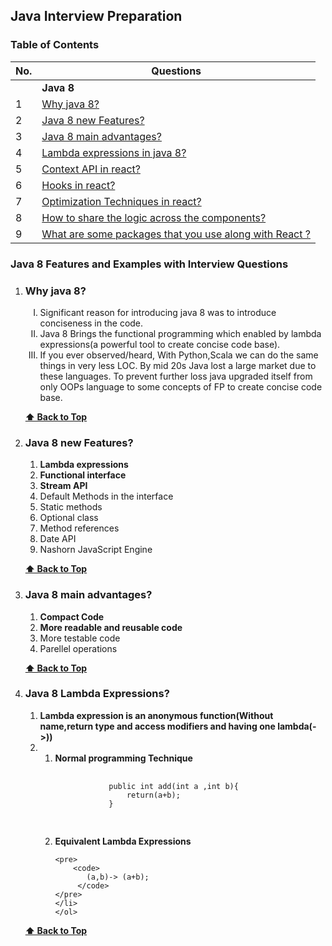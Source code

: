 ## Java Interview Preparation

### Table of Contents
| No. | Questions |
| --- | --------- |
|   | **Java 8** |
|1  | [Why java 8?](#why-java-8) | 
|2  | [Java 8 new Features?](#java-8-new-features) |
|3  | [Java 8 main advantages?](#java-8-main-advantages) |
|4  | [Lambda expressions in java 8?](#java-8-lambda-expressions) |
|5  | [Context API in react?](#context-api-in-react) |
|6  | [Hooks in react?](#hooks-in-react) |
|7  | [Optimization Techniques in react?](#optimization-techniques-in-react) |
|8  | [How to share the logic across the components?](#logic-across-components-in-react) |
|9  | [What are some packages that you use along with React ?](#some-packages-in-react) |


### Java 8 Features and Examples with Interview Questions    
1. ###  Why java 8?
    <ol type='I'>
    <li> Significant reason for introducing java 8 was to introduce conciseness in the code. </li>
    <li> Java 8 Brings the functional programming which enabled by lambda expressions(a powerful tool to create concise code base). </li>
    <li> If you ever observed/heard, With Python,Scala we can do the same things in very less LOC. By mid 20s Java lost a large market due to these languages. To prevent further loss java upgraded itself from only OOPs language to some concepts of FP to create concise code base.
    </ol>

   **[⬆ Back to Top](#table-of-contents)**
    
2. ### Java 8 new Features?
    <ol type='1'>
    <li> <b title='Enables Functional programming in Java'>Lambda expressions</b></li>
    <li> <b>Functional interface</b> </li>
    <li> <b>Stream API</b> </li>
    <li> Default Methods in the interface </li>
    <li> Static methods </li>
    <li> Optional class </li>
    <li> Method references </li>
    <li> Date API </li>
    <li> Nashorn JavaScript Engine </li>
    </ol>

   **[⬆ Back to Top](#table-of-contents)**

3. ### Java 8 main advantages?
    <ol type='1'>
    <li> <b title='Less boilder plate code'>Compact Code</b></li>
    <li> <b>More readable and reusable code</b> </li>    
    <li> More testable code </li>
    <li> Parellel operations </li>
    </ol>

   **[⬆ Back to Top](#table-of-contents)**
   
 4. ### Java 8 Lambda Expressions?
    <ol type='1'>
    <li> <b title='Without name,return type and access modifiers and having one lambda(->)'>Lambda expression is an anonymous function(Without name,return type and access modifiers and having one lambda(->))</b></li>
    <li> 
        <ol>
        <li><b>Normal programming Technique</b>
        <pre>
            <code>
                public int add(int a ,int b){                
                    return(a+b);
                }
            </code>
        </pre>
        </li>
        <li>
        <b>Equivalent Lambda Expressions</b>
        
        <pre>
            <code>
               (a,b)-> (a+b);
             </code>
        </pre>
        </li>
        </ol>
    </li>    
    </ol>

   **[⬆ Back to Top](#table-of-contents)**


